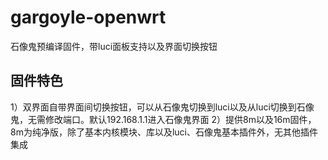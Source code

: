 # gargoyle-openwrt
石像鬼预编译固件，带luci面板支持以及界面切换按钮
## 固件特色
1）双界面自带界面间切换按钮，可以从石像鬼切换到luci以及从luci切换到石像鬼，无需修改端口。默认192.168.1.1进入石像鬼界面
2）提供8m以及16m固件，8m为纯净版，除了基本内核模块、库以及luci、石像鬼基本插件外，无其他插件集成
